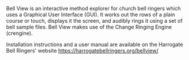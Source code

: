 Bell View is an interactive method explorer for church bell ringers
which uses a Graphical User Interface (GUI). It works out the rows of
a plain course or touch, displays it the screen, and audibly rings it
using a set of bell sample files. Bell View makes use of the Change
Ringing Engine (crengine).

Installation instructions and a user manual are available on the
Harrogate Bell Ringers' website
<https://harrogatebellringers.org/bellview/>
